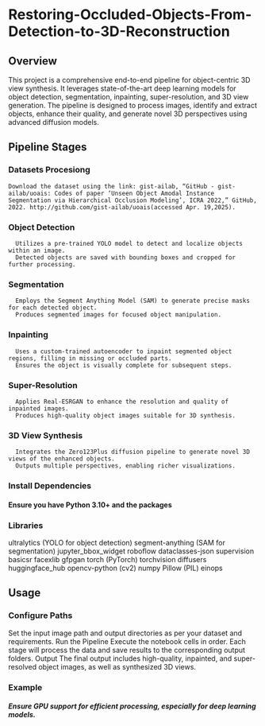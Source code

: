 # Restoring-Occluded-Objects-From-Detection-to-3D-Reconstruction
## Overview
This project is a comprehensive end-to-end pipeline for object-centric 3D view synthesis. It leverages state-of-the-art deep learning models for object detection, segmentation, inpainting, super-resolution, and 3D view generation. The pipeline is designed to process images, identify and extract objects, enhance their quality, and generate novel 3D perspectives using advanced diffusion models.

## Pipeline Stages
  ### Datasets Procesiong
    Download the dataset using the link: gist-ailab, “GitHub - gist-ailab/uoais: Codes of paper ‘Unseen Object Amodal Instance Segmentation via Hierarchical Occlusion Modeling’, ICRA 2022,” GitHub, 2022. http://github.com/gist-ailab/uoais(accessed Apr. 19,2025).

  ### Object Detection
      Utilizes a pre-trained YOLO model to detect and localize objects within an image.
      Detected objects are saved with bounding boxes and cropped for further processing.
      
  ### Segmentation
      Employs the Segment Anything Model (SAM) to generate precise masks for each detected object.
      Produces segmented images for focused object manipulation.

  ### Inpainting
      Uses a custom-trained autoencoder to inpaint segmented object regions, filling in missing or occluded parts.
      Ensures the object is visually complete for subsequent steps.

  ### Super-Resolution
      Applies Real-ESRGAN to enhance the resolution and quality of inpainted images.
      Produces high-quality object images suitable for 3D synthesis.

  ### 3D View Synthesis
      Integrates the Zero123Plus diffusion pipeline to generate novel 3D views of the enhanced objects.
      Outputs multiple perspectives, enabling richer visualizations.


### Install Dependencies

  #### Ensure you have Python 3.10+ and the packages
### Libraries
  ultralytics (YOLO for object detection)
  segment-anything (SAM for segmentation)
  jupyter_bbox_widget
  roboflow
  dataclasses-json
  supervision
  basicsr
  facexlib
  gfpgan
  torch (PyTorch)
  torchvision
  diffusers
  huggingface_hub
  opencv-python (cv2)
  numpy
  Pillow (PIL)
  einops

## Usage
### Configure Paths
  Set the input image path and output directories as per your dataset and requirements.
  Run the Pipeline
  Execute the notebook cells in order. Each stage will process the data and save results to the corresponding output folders.
Output
  The final output includes high-quality, inpainted, and super-resolved object images, as well as synthesized 3D views.

### Example


##### Ensure GPU support for efficient processing, especially for deep learning models.


